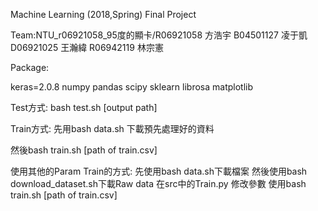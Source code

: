 Machine Learning (2018,Spring) Final Project

Team:NTU_r06921058_95度的顯卡/R06921058 方浩宇 B04501127 凌于凱 D06921025 王瀚緯 R06942119 林宗憲

Package:

keras=2.0.8 numpy pandas scipy sklearn librosa matplotlib


Test方式:
bash test.sh [output path]

Train方式:
先用bash data.sh
下載預先處理好的資料

然後bash train.sh [path of train.csv]

使用其他的Param Train的方式:
先使用bash data.sh下載檔案
然後使用bash download_dataset.sh下載Raw data
在src中的Train.py 修改參數
使用bash train.sh [path of train.csv]

